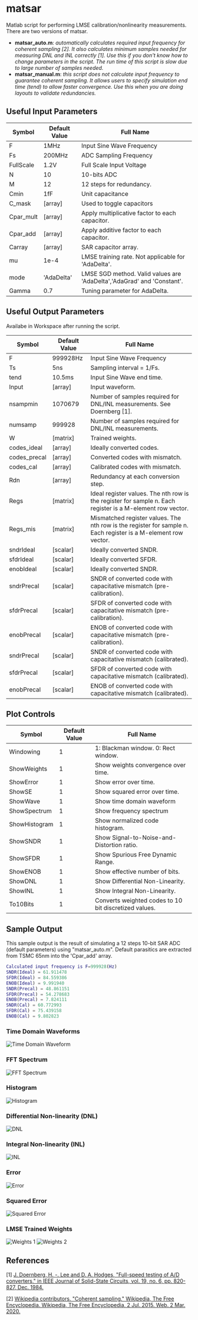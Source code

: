 # matsar
Matlab script for performing LMSE calibration/nonlinearity measurements. There are two versions of matsar.
* **matsar_auto.m**: _automatically calculates required input frequency for coherent sampling [2]. It also calculates minimum samples needed for measuring DNL and INL correctly [1]. Use this if you don't know how to change parameters in the script. The run time of this script is slow due to large number of samples needed._
* **matsar_manual.m**: _this script does not calculate input frequency to guarantee coherent sampling. It allows users to specify simulation end time (tend) to allow faster convergence. Use this when you are doing layouts to validate redundancies._

## Useful Input Parameters

| Symbol    | Default Value  | Full Name                 |
|-----------|--------|---------------------------|
| F         | 1MHz   | Input Sine Wave Frequency |
| Fs        | 200MHz | ADC Sampling Frequency    |
| FullScale | 1.2V   | Full Scale Input Voltage  |
| N         | 10     | 10-bits ADC               |
| M         | 12     | 12 steps for redundancy.  |
| Cmin      | 1fF    | Unit capacitance		     |
| C_mask    | [array]| Used to toggle capacitors |
| Cpar_mult    | [array]| Apply multiplicative factor to each capacitor. |
| Cpar_add    | [array]| Apply additive factor to each capacitor. |
| Carray    | [array]| SAR capacitor array. |
| mu    | 1e-4 | LMSE training rate. Not applicable for 'AdaDelta'.|
| mode    | 'AdaDelta' | LMSE SGD method. Valid values are 'AdaDelta','AdaGrad' and 'Constant'.|
| Gamma    | 0.7 | Tuning parameter for AdaDelta. |

## Useful Output Parameters
Availabe in Workspace after running the script.

| Symbol    | Default Value  | Full Name                 |
|-----------|--------|---------------------------|
| F         | 999928Hz   | Input Sine Wave Frequency |
| Ts         | 5ns   | Sampling interval = 1/Fs. |
| tend         | 10.5ms   | Input Sine Wave end time. |
| Input         | [array]   | Input waveform. |
| nsampmin         | 1070679   | Number of samples required for DNL/INL measurements. See Doernberg [1]. |
| numsamp         | 999928   | Number of samples required for DNL/INL measurements. |
| W         | [matrix]   | Trained weights. |
| codes_ideal         | [array]   | Ideally converted codes. |
| codes_precal         | [array]   | Converted codes with mismatch. |
| codes_cal         | [array]   | Calibrated codes with mismatch. |
| Rdn         | [array]   | Redundancy at each conversion step. |
| Regs         | [matrix]   | Ideal register values. The nth row is the register for sample n. Each register is a M-element row vector.|
| Regs_mis         | [matrix]   | Mismatched register values. The nth row is the register for sample n. Each register is a M-element row vector.|
| sndrIdeal         | [scalar]   | Ideally converted SNDR. |
| sfdrIdeal         | [scalar]   | Ideally converted SFDR. |
| enobIdeal         | [scalar]   | Ideally converted SNDR. |
| sndrPrecal         | [scalar]   |  SNDR of converted code with capacitative mismatch (pre-calibration). |
| sfdrPrecal         | [scalar]   |  SFDR of converted code with capacitative mismatch (pre-calibration). |
| enobPrecal         | [scalar]   |  ENOB of converted code with capacitative mismatch (pre-calibration). |
| sndrPrecal         | [scalar]   |  SNDR of converted code with capacitative mismatch (calibrated). |
| sfdrPrecal         | [scalar]   |  SFDR of converted code with capacitative mismatch (calibrated). |
| enobPrecal         | [scalar]   |  ENOB of converted code with capacitative mismatch (calibrated). |

## Plot Controls

| Symbol    | Default Value  | Full Name                 |
|-----------|--------|---------------------------|
| Windowing         | 1   | 1: Blackman window. 0: Rect window. |
| ShowWeights        | 1 | Show weights convergence over time.|
| ShowError | 1   | Show error over time.  |
| ShowSE         | 1     | Show squared error over time.               |
| ShowWave         | 1     | Show time domain waveform  |
| ShowSpectrum      | 1    | Show frequency spectrum		     |
| ShowHistogram    | 1 | Show normalized code histogram. |
| ShowSNDR      | 1    | Show Signal-to-Noise-and-Distortion ratio.		     |
| ShowSFDR    | 1 | Show Spurious Free Dynamic Range. |
| ShowENOB    | 1 | Show effective number of bits. |
| ShowDNL    | 1 | Show Differential Non-Linearity. |
| ShowINL    | 1 | Show Integral Non-Linearity. |
| To10Bits    | 1 | Converts weighted codes to 10 bit discretized values. |

## Sample Output
This sample output is the result of simulating a 12 steps 10-bit SAR ADC (default parameters) using "matsar_auto.m". Default parasitics are extracted from TSMC 65nm into the 'Cpar_add' array.

```matlab
Calculated input frequency is F=999928(Hz)
SNDR(Ideal) = 61.911478
SFDR(Ideal) = 84.559386
ENOB(Ideal) = 9.991940
SNDR(Precal) = 48.861151
SFDR(Precal) = 54.278683
ENOB(Precal) = 7.824111
SNDR(Cal) = 60.772993
SFDR(Cal) = 75.439158
ENOB(Cal) = 9.802823
```
### Time Domain Waveforms
![Time Domain Waveform](./doc/images/wave.png)

### FFT Spectrum
![FFT Spectrum](./doc/images/spectrum.png)

### Histogram
![Histogram](./doc/images/histogram.png)

### Differential Non-linearity (DNL)
![DNL](./doc/images/dnl.png)

### Integral Non-linearity (INL)
![INL](./doc/images/inl.png)

### Error
![Error](./doc/images/error.png)

### Squared Error
![Squared Error](./doc/images/sqerror.png)

### LMSE Trained Weights
![Weights 1](./doc/images/weight1.png)
![Weights 2](./doc/images/weight2.png)

## References
[1] [J. Doernberg, H. -. Lee and D. A. Hodges, "Full-speed testing of A/D converters," in IEEE Journal of Solid-State Circuits, vol. 19, no. 6, pp. 820-827, Dec. 1984.](https://ieeexplore.ieee.org/abstract/document/1052232)

[2] [Wikipedia contributors. "Coherent sampling." Wikipedia, The Free Encyclopedia. Wikipedia, The Free Encyclopedia, 2 Jul. 2015. Web. 2 Mar. 2020.](https://en.wikipedia.org/wiki/Coherent_sampling)